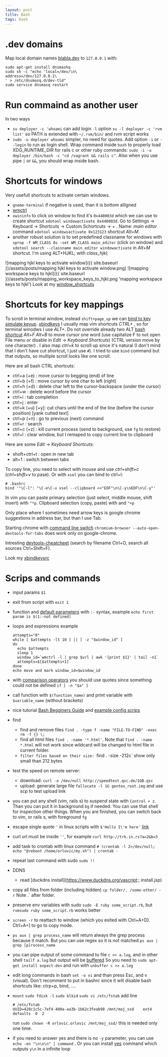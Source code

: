 ```yaml
---
layout: post
title: Bash
tags: bash
---
```


# .dev domains

Map local domain names [blabla.dev](blabla.dev) to `127.0.0.1` with:

~~~
sudo apt-get install dnsmashq
sudo sh -c "echo 'local=/dev/\n\
address=/dev/127.0.0.1\
' > /etc/dnsmasq.d/dev-tld"
sudo service dnsmasq restart
~~~

# Run commaind as another user

In two ways
  * `su deployer -c 'whoami` can add login `-l` option `su -l deployer -c 'rvm list'` so PATH is extended with `~/.rvm/bin/` and rvm script works
  * `sudo -u deployer whoami` simpler, no need for quotes. Add option `-i` or `--login` to run as login shell. Wrap command inside `bash` to properly load XDG_RUNTIME_DIR for rails c or other ruby commands: `sudo -i -u deployer /bin/bash -c "cd /vagrant && rails c"`. Also when you use pipe `|` or `&&`, you should wrap inside bash.

# Shortcuts for windows

Very usefull shortcuts to activate certain windows.

* `gnome-terminal` if negative is used, than it is bottom alligned
* [wmctrl](http://helpdeskgeek.com/linux-tips/resize-a-window-to-a-specific-size-in-ubuntu/)
* `xwininfo` to click on window to find it's `0x440003d` which we can use to
  create shortcut `xdotool windowactivate 0x440003d`. 
  Go to Settings -> Keyboard -> Shortcuts -> Custom Schortcuts -> + .
  Name: *main editor* command `xdotool windowsactivate 0x123123` shortcut *Alt+M*.
* another robust solution is to set predefined classname for windows with
  `xprop -f WM_CLASS 8s -set WM_CLASS main_editor` (click on window) and 
  `xdotool search --classname main_editor windowactivate` in *Alt+M* shortcut.
  I'm using ALT+HJKL; with *class_hjkl;*

![mapping hjkl keys to activate window]({{ site.baseurl }}/assets/posts/mapping hjkl keys to activate window.png)
![mapping workspace keys to hjkl]({{ site.baseurl }}/assets/posts/mapping_workspace_keys_to_hjkl.png 'mapping workspace keys to hjkl')
Look at my
[window_shortcuts](https://github.com/duleorlovic/config/blob/master/bashrc/window_shortcuts.sh)

# Shortcuts for key mappings

To scroll in terminal window, instead `shift+page_up` we can [bind to
key](http://askubuntu.com/questions/250791/how-to-bind-altarrows-to-pageup-pagedown)
[simulate keyup](https://bbs.archlinux.org/viewtopic.php?id=136265).
[xbindkeys](https://wiki.archlinux.org/index.php/Xbindkeys) I usually map vim
shortcuts *CTRL+* , so for terminal winodws I use *ALT+*.  Do not override
already two ALT [bash
shortcut](http://www.howtogeek.com/howto/ubuntu/keyboard-shortcuts-for-bash-command-shell-for-ubuntu-debian-suse-redhat-linux-etc/)
*Alt+F* *Alt+B* to move cursor one word (use capitalize F to not open File menu
or disable in *Edit* -> *Keyboard Shortcuts*) (CTRL version move by one
character) . I also map *ctrl+k* to scroll up since it's natural (I don't mind
that I don't have cut shortcut, I just use `#`). I tried to use `bind` command
but that outputs, so multiple scroll looks like one scroll.

Here are all bash CTRL shortcuts:

* ctrl+a (+e) : move cursor to begging (end) of line
* ctrl+b (+f) : move cursor by one char to left (right)
* ctrl+h (+d) : delete char left to the cursor-backspace (under the cursor)
* ctrl+w : delete word before the cursor
* ctrl+i : tab completion
* ctrl+j : enter
* ctrl+k (+u) [+y]: cut chars until the end of the line (before the cursor
  position) [yank cutted text]
* ctrl+p (+n) : go to previous (next) command
* ctrl+r : search
* ctrl+c (+z) : kill current process (send to background, use `fg` to restore)
* ctrl+l : clear window, but I remaped to copy current line to clipboard

Here are some *Edit* -> *Keyboard Shortcuts*:

* shoft+ctrl+t : open in new tab
* alt+1 : switch between tabs

To copy line, you need to select with mouse and use *ctrl+shift+c*
(*ctrl+shift+v* to pase). Or with `xsel` you can bind to ctrl+l:

~~~
# .bashrc
bind '"\C-l": "\C-e\C-u xsel --clipboard <<"EOF"\n\C-y\nEOF\n\C-y"'
~~~

In vim you can paste primary selection (just select, middle mouse, shift insert)
with `"*p`. Clipboard selection (copy, paste) with  and `"+p`

Only place where I sometimes need arrow keys is google chrome suggestions in
address bar, but than I use Tab.

Starting chrome with [command line
switch](http://peter.sh/experiments/chromium-command-line-switches/)
`chromium-browser --auto-open-devtools-for-tabs` does work only on
google-chrome.

Intresting [devtools-cheatcheet](http://anti-code.com/devtools-cheatsheet/)
(search by filename Ctrl+O, search all sources Ctrl+Shift+F).

Look my
[xbindkeysrc](https://github.com/duleorlovic/config/blob/master/.xbindkeysrc)


# Scrips and commands

* input params `$1`
* exit from script with `exit 1`
* function and [default
  parameters](http://www.gnu.org/software/bash/manual/bashref.html#Shell-Parameter-Expansion)
  with `:-` syntax, example `echo first param is $(1:-not defined)`
* loops and expressions example

  ~~~
  attempts="0"
  while [ $attempts -lt 10 ] || [ -z "$window_id" ]
  do
    echo $attempts
    sleep 1
    window_id=`wmctrl -l | grep $url | awk '{print $1}' | tail -n1`
    attempts=$[$attempts+1]
  done
  echo move and mark window_id=$window_id
  ~~~

* with [comparison operators](http://tldp.org/LDP/abs/html/comparison-ops.html)
  you should use quotes since something could not be defined `if [ -n "$a" ]`

* call function with `$(function_name)` and print variable with `$variable_name`
  (without brackets)
* nice tutorial [Bash Begginers
  Guide](http://www.tldp.org/LDP/Bash-Beginners-Guide/html/Bash-Beginners-Guide.html) and [example config scrips](https://github.com/duleorlovic/config)
* find 
  * find and remove files `find . -type f -name "FILE-TO-FIND" -exec rm -f {} \;`
  * find all html files `find . -name '*.html'`. Note that `find . -name *.html`
    will not work since wildcard will be changed to html file in current folder.
  * `filter files based on their size: `find . -size -212c` show only small than
    212 bytes
* test the speed on remote server:
  * download: `curl -o /dev/null http://speedtest.qsc.de/1GB.qsc`
  * upload: generate large file `fallocate -l 1G gentoo_root.img` and use scp to test upload link
* you can put any shell (vim, rails s) to suspend state with `Control + z`. Than you can put it in background `bg` if needed. You can use that shell for inspection other things. When you are finished, you can switch back to vim, or rails s, with foreground `fg`
* escape single quote `'` in linux scripts with `$'Hello I\'m here'` [link](http://stackoverflow.com/questions/8254120/how-to-escape-a-single-quote-in-single-quote-string-in-bash)
* curl url must be inside `''`, for example `curl http://trk.in.rs?a=2&b=3`
* add task to crontab with linux command `# (crontab -l 2>/dev/null; echo "@reboot /home/orlovic/my.sh") | crontab -`
* repeat last command with sudo `sudo !!`
* DDNS
  * read [duckdns install](https://www.duckdns.org/vascript:; install.jsp)
* copy all files from folder (including hidden) `cp folder/. /some-other/ -r` Note .` after folder.
* preserve env variables with sudo `sudo -E ruby some_script.rb`, but `rvmsudo
  ruby some_script.rb` works better
* `screen -r` to reattach to window (which you exited with Ctrl+A+D). Ctrl+A+]
  to go to copy mode.
* `ps aux | grep process_name` will return always the grep process because it
  match. But you can use regex so it is not matched `ps aux | grep
  [p]rocess_name`
* you can pipe output of some command to file `c >> a.log`, and in other shell
  `tailf a.log` but output will be
  [buffered](http://stackoverflow.com/questions/9752291/bash-output-stream-write-to-a-file)
  So you need to `sudo apt-get install expect-dev` and run with `unbuffer c >>
  a.log`
* edit long commands in bash `set -o vi` and than press Esc, and v (visual).
  Don't recomment to put in bashrc since it will disable bash shortcuts like:
  ctrp+p, bind, ....
* `mount` `sudo fdisk -l` `sudo blkid` `sudo vi /etc/fstab` add line

  ~~~
  # /ets/fstab
  UUID=428c1c5c-7ef4-480a-aa3b-1b62c3feab98 /mnt/moj_ssd    ext4    defaults  0  2
  ~~~

  run `sudo chown -R orlovic.orlovic /mnt/moj_ssd/` this is needed only one
  time.
* if you need to answer yes and there is no `-y` parameter, you can use `echo
  -en "\n\n\n" | command` . Or you can install
  [yes](https://en.wikipedia.org/wiki/Yes_%28Unix%29) command which outputs
  `y\n` in a infinite loop

